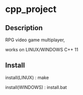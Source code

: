 # cpp_project

## Description

RPG video game multiplayer,

works on LINUX/WINDOWS C++ 11

## Install

install(LINUX) : make

install(WINDOWS) : install.bat